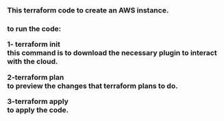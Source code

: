 <h3>This terraform code to create an AWS instance.<h3>

to run the code:<br>

1- terraform init<br>
this command is to download the necessary plugin to interact with the cloud.
<br>

2-terraform plan<br>
to preview the changes that terraform plans to do.<br>

3-terraform apply<br>
to apply the code.

